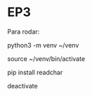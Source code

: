 # EP3

Para rodar:

python3 -m venv ~/venv

source ~/venv/bin/activate

pip install readchar

deactivate